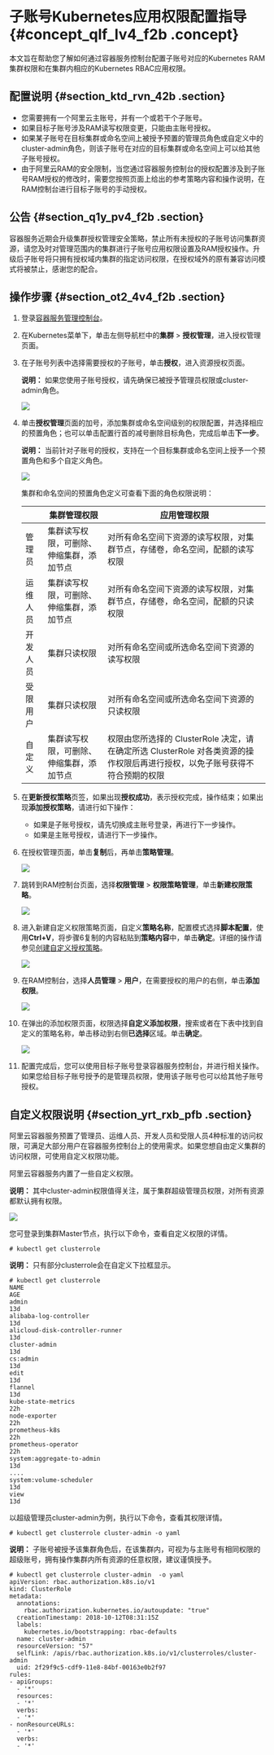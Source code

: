 # 子账号Kubernetes应用权限配置指导 {#concept_qlf_lv4_f2b .concept}

本文旨在帮助您了解如何通过容器服务控制台配置子账号对应的Kubernetes RAM集群权限和在集群内相应的Kubernetes RBAC应用权限。

## 配置说明 {#section_ktd_rvn_42b .section}

-   您需要拥有一个阿里云主账号，并有一个或若干个子账号。
-   如果目标子账号涉及RAM读写权限变更，只能由主账号授权。
-   如果某子账号在目标集群或命名空间上被授予预置的管理员角色或自定义中的cluster-admin角色，则该子账号在对应的目标集群或命名空间上可以给其他子账号授权。
-   由于阿里云RAM的安全限制，当您通过容器服务控制台的授权配置涉及到子账号RAM授权的修改时，需要您按照页面上给出的参考策略内容和操作说明，在RAM控制台进行目标子账号的手动授权。

## 公告 {#section_q1y_pv4_f2b .section}

容器服务近期会升级集群授权管理安全策略，禁止所有未授权的子账号访问集群资源，请您及时对管理范围内的集群进行子账号应用权限设置及RAM授权操作。升级后子账号将只拥有授权域内集群的指定访问权限，在授权域外的原有兼容访问模式将被禁止，感谢您的配合。

## 操作步骤 {#section_ot2_4v4_f2b .section}

1.  登录[容器服务管理控制台](https://cs.console.aliyun.com)。
2.  在Kubernetes菜单下，单击左侧导航栏中的**集群** \> **授权管理**，进入授权管理页面。
3.  在子账号列表中选择需要授权的子账号，单击**授权**，进入资源授权页面。

    **说明：** 如果您使用子账号授权，请先确保已被授予管理员权限或cluster-admin角色。

    ![](http://static-aliyun-doc.oss-cn-hangzhou.aliyuncs.com/assets/img/17456/155496331810587_zh-CN.png)

4.  单击**授权管理**页面的加号，添加集群或命名空间级别的权限配置，并选择相应的预置角色；也可以单击配置行首的减号删除目标角色，完成后单击**下一步**。

    **说明：** 当前针对子账号的授权，支持在一个目标集群或命名空间上授予一个预置角色和多个自定义角色。

    ![](http://static-aliyun-doc.oss-cn-hangzhou.aliyuncs.com/assets/img/17456/155496331810618_zh-CN.png)

    集群和命名空间的预置角色定义可查看下面的角色权限说明：

    | |集群管理权限|应用管理权限|
    |--|------|------|
    |管理员|集群读写权限，可删除、伸缩集群，添加节点|对所有命名空间下资源的读写权限，对集群节点，存储卷，命名空间，配额的读写权限|
    |运维人员|集群读写权限，可删除、伸缩集群，添加节点|对所有命名空间下资源的读写权限，对集群节点，存储卷，命名空间，配额的只读权限|
    |开发人员|集群只读权限|对所有命名空间或所选命名空间下资源的读写权限|
    |受限用户|集群只读权限|对所有命名空间或所选命名空间下资源的只读权限|
    |自定义|集群读写权限，可删除、伸缩集群，添加节点|权限由您所选择的 ClusterRole 决定，请在确定所选 ClusterRole 对各类资源的操作权限后再进行授权，以免子账号获得不符合预期的权限|

5.  在**更新授权策略**页签，如果出现**授权成功**，表示授权完成，操作结束；如果出现**添加授权策略**，请进行如下操作：
    -   如果是子账号授权，请先切换成主账号登录，再进行下一步操作。
    -   如果是主账号授权，请进行下一步操作。
6.  在授权管理页面，单击**复制**后，再单击**策略管理**。

    ![](http://static-aliyun-doc.oss-cn-hangzhou.aliyuncs.com/assets/img/17456/155496331844121_zh-CN.png)

7.  跳转到RAM控制台页面，选择**权限管理** \> **权限策略管理**，单击**新建权限策略**。

    ![](http://static-aliyun-doc.oss-cn-hangzhou.aliyuncs.com/assets/img/17456/155496331844133_zh-CN.png)

8.  进入新建自定义权限策略页面，自定义**策略名称**，配置模式选择**脚本配置**，使用**Ctrl+V**，将步骤6复制的内容粘贴到**策略内容**中，单击**确定**。详细的操作请参见[创建自定义授权策略](intl.zh-CN/用户指南/Kubernetes集群/授权管理/创建自定义授权策略.md#)。

    ![](http://static-aliyun-doc.oss-cn-hangzhou.aliyuncs.com/assets/img/17456/155496331844122_zh-CN.png)

9.  在RAM控制台，选择**人员管理** \> **用户**，在需要授权的用户的右侧，单击**添加权限**。

    ![](http://static-aliyun-doc.oss-cn-hangzhou.aliyuncs.com/assets/img/17456/155496331844124_zh-CN.png)

10. 在弹出的添加权限页面，权限选择**自定义添加权限**，搜索或者在下表中找到自定义的策略名称，单击移动到右侧**已选择**区域。单击**确定**。

    ![](http://static-aliyun-doc.oss-cn-hangzhou.aliyuncs.com/assets/img/17456/155496331844125_zh-CN.png)

11. 配置完成后，您可以使用目标子账号登录容器服务控制台，并进行相关操作。如果您给目标子账号授予的是管理员权限，使用该子账号也可以给其他子账号授权。

## 自定义权限说明 {#section_yrt_rxb_pfb .section}

阿里云容器服务预置了管理员、运维人员、开发人员和受限人员4种标准的访问权限，可满足大部分用户在容器服务控制台上的使用需求。如果您想自由定义集群的访问权限，可使用自定义权限功能。

阿里云容器服务内置了一些自定义权限。

**说明：** 其中cluster-admin权限值得关注，属于集群超级管理员权限，对所有资源都默认拥有权限。

![](http://static-aliyun-doc.oss-cn-hangzhou.aliyuncs.com/assets/img/17456/155496331814375_zh-CN.png)

您可登录到集群Master节点，执行以下命令，查看自定义权限的详情。

`# kubectl get clusterrole`

**说明：** 只有部分clusterrole会在自定义下拉框显示。

```
# kubectl get clusterrole
NAME                                                                   AGE
admin                                                                  13d
alibaba-log-controller                                                 13d
alicloud-disk-controller-runner                                        13d
cluster-admin                                                          13d
cs:admin                                                               13d
edit                                                                   13d
flannel                                                                13d
kube-state-metrics                                                     22h
node-exporter                                                          22h
prometheus-k8s                                                         22h
prometheus-operator                                                    22h
system:aggregate-to-admin                                              13d
....  
system:volume-scheduler                                                13d
view                                                                   13d

```

以超级管理员cluster-admin为例，执行以下命令，查看其权限详情。

`# kubectl get clusterrole cluster-admin -o yaml`

**说明：** 子账号被授予该集群角色后，在该集群内，可视为与主账号有相同权限的超级账号，拥有操作集群内所有资源的任意权限，建议谨慎授予。

```
# kubectl get clusterrole cluster-admin  -o yaml
apiVersion: rbac.authorization.k8s.io/v1
kind: ClusterRole
metadata:
  annotations:
    rbac.authorization.kubernetes.io/autoupdate: "true"
  creationTimestamp: 2018-10-12T08:31:15Z
  labels:
    kubernetes.io/bootstrapping: rbac-defaults
  name: cluster-admin
  resourceVersion: "57"
  selfLink: /apis/rbac.authorization.k8s.io/v1/clusterroles/cluster-admin
  uid: 2f29f9c5-cdf9-11e8-84bf-00163e0b2f97
rules:
- apiGroups:
  - '*'
  resources:
  - '*'
  verbs:
  - '*'
- nonResourceURLs:
  - '*'
  verbs:
  - '*'
```

